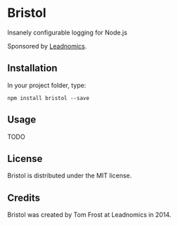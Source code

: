 # Bristol
Insanely configurable logging for Node.js

Sponsored by [Leadnomics](http://www.leadnomics.com).

## Installation
In your project folder, type:

	npm install bristol --save

## Usage
TODO

## License
Bristol is distributed under the MIT license.

## Credits
Bristol was created by Tom Frost at Leadnomics in 2014.
